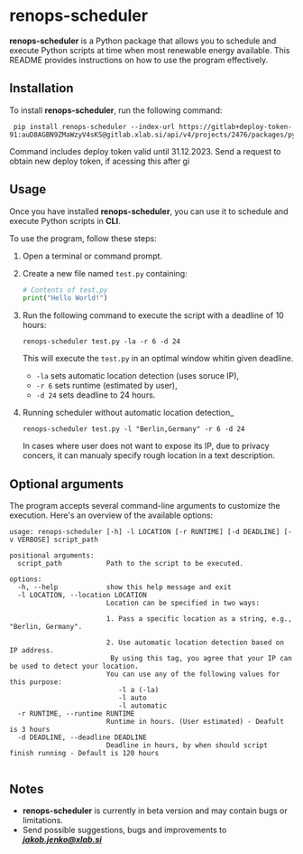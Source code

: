 # renops-scheduler

**renops-scheduler** is a Python package that allows you to schedule and execute Python scripts at time when most renewable energy available. This README provides instructions on how to use the program effectively.

## Installation

To install **renops-scheduler**, run the following command:

   ```
    pip install renops-scheduler --index-url https://gitlab+deploy-token-91:auD8AGBN9ZMaWzyV4sKS@gitlab.xlab.si/api/v4/projects/2476/packages/pypi/simple
   ```
   Command includes deploy token valid until 31.12.2023. Send a request to obtain new deploy token, if acessing this after gi

## Usage

Once you have installed **renops-scheduler**, you can use it to schedule and execute Python scripts in **CLI**.

To use the program, follow these steps:

1. Open a terminal or command prompt.
2. Create a new file named `test.py` containing:

   ```python
   # Contents of test.py
   print("Hello World!")
   ```

3. Run the following command to execute the script with a deadline of 10 hours:

   ```
   renops-scheduler test.py -la -r 6 -d 24
   ```

   This will execute the `test.py` in an optimal window whitin given deadline. 
   -  `-la` sets automatic location detection (uses soruce IP),
   - `-r 6` sets runtime (estimated by user), 
   - `-d 24` sets deadline to 24 hours. 

4. Running scheduler without automatic location detection_
   ```
   renops-scheduler test.py -l "Berlin,Germany" -r 6 -d 24
   ```
   In cases where user does not want to expose its IP, due to privacy concers, it can manualy specify rough location in a text description. 



## Optional arguments
The program accepts several command-line arguments to customize the execution. Here's an overview of the available options:

```
usage: renops-scheduler [-h] -l LOCATION [-r RUNTIME] [-d DEADLINE] [-v VERBOSE] script_path

positional arguments:
  script_path           Path to the script to be executed.

options:
  -h, --help            show this help message and exit
  -l LOCATION, --location LOCATION
                        Location can be specified in two ways:
                        
                        1. Pass a specific location as a string, e.g., "Berlin, Germany".
                        
                        2. Use automatic location detection based on IP address.
                         By using this tag, you agree that your IP can be used to detect your location.
                        You can use any of the following values for this purpose:
                           -l a (-la)
                           -l auto
                           -l automatic
  -r RUNTIME, --runtime RUNTIME
                        Runtime in hours. (User estimated) - Deafult is 3 hours
  -d DEADLINE, --deadline DEADLINE
                        Deadline in hours, by when should script finish running - Default is 120 hours
  
```

## Notes

- **renops-scheduler** is currently in beta version and may contain bugs or limitations.
- Send possible suggestions, bugs and improvements to ***jakob.jenko@xlab.si***
